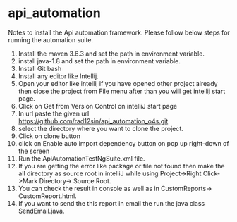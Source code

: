 # api_automation
Notes to install the Api automation framework. Please follow below steps for running the automation suite.
1. Install the maven 3.6.3 and set the path in environment variable.
2. install java-1.8 and set the path in environment variable.
3. Install Git bash 
4. Install any editor like Intellij.
5. Open your editor like intellij if you have opened other project already then close the project from File menu after than you will get intellij start page.
6. Click on Get from Version Control on intelliJ start page
7. In url paste the given url https://github.com/rad12sin/api_automation_o4s.git
8. select the directory where you want to clone the project.
9. Click on clone button
10. click on Enable auto import dependency button on pop up right-down of the screen
11. Run the ApiAutomationTestNgSuite.xml file.
12. If you are getting the error like package or file not found then make the all directory as source root in intelliJ while using Project->Right Click->Mark Directory-> Source Root.
13. You can check the result in console as well as in CustomReports-> CustomReport.html. 
14. If you want to send the this report in email the run the java class SendEmail.java.


